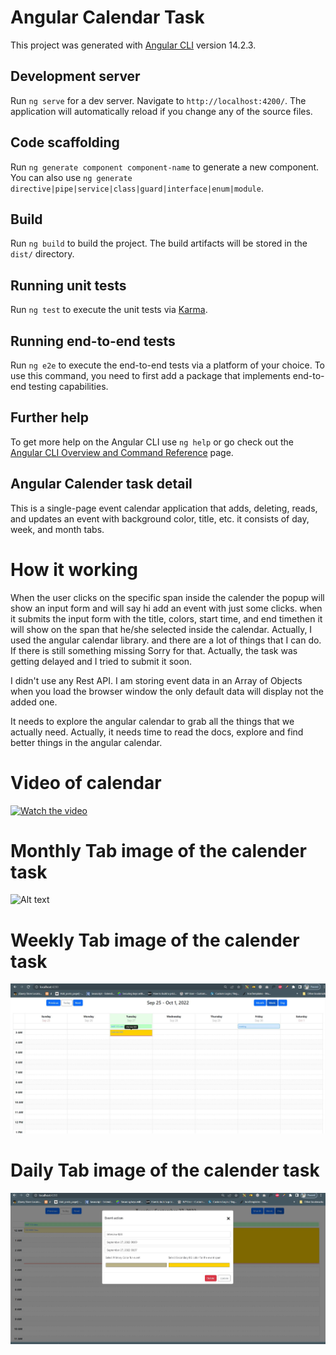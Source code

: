 # Angular Calendar Task

This project was generated with [Angular CLI](https://github.com/angular/angular-cli) version 14.2.3.

## Development server

Run `ng serve` for a dev server. Navigate to `http://localhost:4200/`. The application will automatically reload if you change any of the source files.

## Code scaffolding

Run `ng generate component component-name` to generate a new component. You can also use `ng generate directive|pipe|service|class|guard|interface|enum|module`.

## Build

Run `ng build` to build the project. The build artifacts will be stored in the `dist/` directory.

## Running unit tests

Run `ng test` to execute the unit tests via [Karma](https://karma-runner.github.io).

## Running end-to-end tests

Run `ng e2e` to execute the end-to-end tests via a platform of your choice. To use this command, you need to first add a package that implements end-to-end testing capabilities.

## Further help

To get more help on the Angular CLI use `ng help` or go check out the [Angular CLI Overview and Command Reference](https://angular.io/cli) page.

## Angular Calender task detail 
This is a single-page event calendar application that adds, deleting, reads, and updates an event with background color, title, etc.
it consists of day, week, and month tabs.


# How it working

When the user clicks on the specific span inside the calender the popup will show an input form and will say hi add an event with just some clicks.
when it submits the input form with the title, colors, start time, and end timethen it will show on the span that he/she selected inside the calendar.
Actually, I used the angular calendar library. and there are a lot of things that I can do. If there is still something missing Sorry for that. Actually, the task was getting delayed and I tried to submit it soon. 

I didn't use any Rest API. I am storing event data in an Array of Objects when you load the browser window the only default data will display not the added one.

It needs to explore the angular calendar to grab all the things that we actually need.
Actually, it needs time to read the docs, explore and find better things in the angular calendar.


# Video of calendar 

 [![Watch the video](https://github.com/hikmat12345/Angular-Calender-Task-/blob/main/src/assets/calender.JPG)](https://github.com/hikmat12345/Angular-Calender-Task-/blob/main/src/assets/angular-calendar-task.mp4)
 
 # Monthly Tab image of the calender task

![Alt text](https://github.com/hikmat12345/Angular-Calender-Task-/blob/main/src/assets/calender.JPG "Mothly Calender Tab Image")


# Weekly Tab image of the calender task

![Alt text](https://github.com/hikmat12345/Angular-Calendar-Task-/blob/main/src/assets/weekly.JPG "Weekly Calender Tab Image")


# Daily Tab image of the calender task

![Alt text](https://github.com/hikmat12345/Angular-Calendar-Task-/blob/main/src/monthly.JPG "Daily Calender Tab Image")

